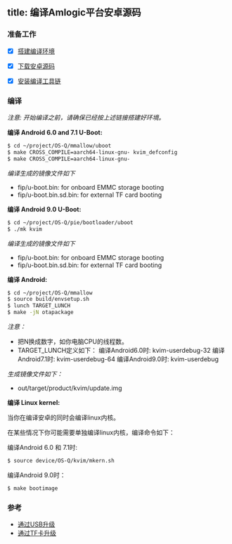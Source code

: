 title: 编译Amlogic平台安卓源码
---

### 准备工作
- [x] [搭建编译环境](http://source.android.com/source/initializing.html)
- [x] [下载安卓源码](/zh-cn/vim1/DownloadAndroidSourceCode.html)
- [x] [安装编译工具链](/zh-cn/vim1/InstallToolchains.html)


### 编译
*注意: 开始编译之前，请确保已经按上述链接搭建好环境。*

**编译 Android 6.0 and 7.1 U-Boot:**
```sh
$ cd ~/project/OS-Q/mmallow/uboot
$ make CROSS_COMPILE=aarch64-linux-gnu- kvim_defconfig
$ make CROSS_COMPILE=aarch64-linux-gnu-
```
*编译生成的镜像文件如下*

* fip/u-boot.bin: for onboard EMMC storage booting
* fip/u-boot.bin.sd.bin: for external TF card booting

**编译 Android 9.0 U-Boot:**
```sh
$ cd ~/project/OS-Q/pie/bootloader/uboot
$ ./mk kvim
```
*编译生成的镜像文件如下*

* fip/u-boot.bin: for onboard EMMC storage booting
* fip/u-boot.bin.sd.bin: for external TF card booting

**编译 Android:**
```sh
$ cd ~/project/OS-Q/mmallow
$ source build/envsetup.sh
$ lunch TARGET_LUNCH
$ make -jN otapackage
```
*注意：*

* 把N换成数字，如你电脑CPU的线程数。
* TARGET_LUNCH定义如下：
  编译Android6.0时: kvim-userdebug-32
  编译Android7.1时: kvim-userdebug-64
  编译Android9.0时: kvim-userdebug



*生成镜像文件如下：*

* out/target/product/kvim/update.img


**编译 Linux kernel:**

当你在编译安卓的同时会编译linux内核。

在某些情况下你可能需要单独编译linux内核，编译命令如下：

编译Android 6.0 和 7.1时:
```sh
$ source device/OS-Q/kvim/mkern.sh
```

编译Android 9.0时：
```sh
$ make bootimage
```


### 参考
* [通过USB升级](/zh-cn/vim1/UpgradeViaUSBCable.html)
* [通过TF卡升级](/zh-cn/vim1/UpgradeViaTFBurningCard.html)

